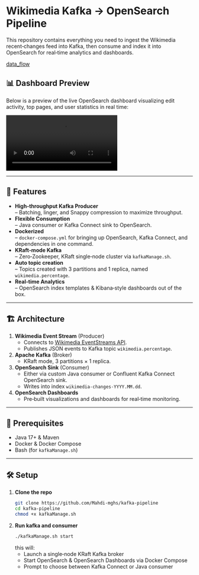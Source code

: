<!--
===========================
  Wikimedia→Kafka→OpenSearch
===========================

An end‑to‑end real‑time data‑streaming pipeline ingesting Wikimedia event streams into Apache Kafka and indexing into OpenSearch for live dashboards.
-->
# Wikimedia Kafka → OpenSearch Pipeline

This repository contains everything you need to ingest the Wikimedia recent‑changes feed into Kafka, then consume and index it into OpenSearch for real‑time analytics and dashboards.

[data_flow](docs/data_flow.png)

## 📊 Dashboard Preview

Below is a preview of the live OpenSearch dashboard visualizing edit activity, top pages, and user statistics in real time:

![OpenSearch Dashboard Preview](docs/simpleRecord.mp4)

---

## 🚀 Features

- **High‑throughput Kafka Producer**  
  – Batching, linger, and Snappy compression to maximize throughput.  
- **Flexible Consumption**  
  – Java consumer or Kafka Connect sink to OpenSearch.  
- **Dockerized**  
  – `docker-compose.yml` for bringing up OpenSearch, Kafka Connect, and dependencies in one command.  
- **KRaft‑mode Kafka**  
  – Zero‑Zookeeper, KRaft single‑node cluster via `kafkaManage.sh`.  
- **Auto topic creation**  
  – Topics created with 3 partitions and 1 replica, named `wikimedia.percentage`.  
- **Real‑time Analytics**  
  – OpenSearch index templates & Kibana‑style dashboards out of the box.

---

## 🏗️ Architecture

1. **Wikimedia Event Stream** (Producer)  
   - Connects to [Wikimedia EventStreams API](https://wikitech.wikimedia.org/wiki/EventStreams).  
   - Publishes JSON events to Kafka topic `wikimedia.percentage`.  
2. **Apache Kafka** (Broker)  
   - KRaft mode, 3 partitions × 1 replica.  
3. **OpenSearch Sink** (Consumer)  
   - Either via custom Java consumer or Confluent Kafka Connect OpenSearch sink.  
   - Writes into index `wikimedia-changes-YYYY.MM.dd`.  
4. **OpenSearch Dashboards**  
   - Pre‑built visualizations and dashboards for real‑time monitoring.

---

## 🔧 Prerequisites

- Java 17+ & Maven  
- Docker & Docker Compose  
- Bash (for `kafkaManage.sh`)  

---

## 🛠️ Setup

1. **Clone the repo**  
   ```bash
   git clone https://github.com/Mahdi-mghs/kafka-pipeline
   cd kafka-pipeline
   chmod +x kafkaManage.sh
2. **Run kafka and consumer**
   ```bash
   ./kafkaManage.sh start
   ```
   this will:
   - Launch a single‑node KRaft Kafka broker
   - Start OpenSearch & OpenSearch Dashboards via Docker Compose
   - Prompt to choose between Kafka Connect or Java consumer


